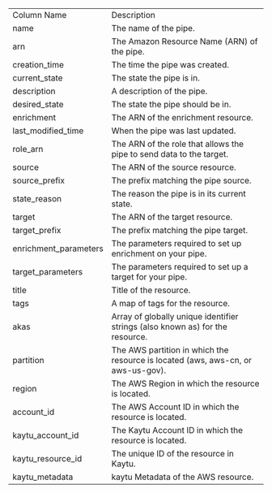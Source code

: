 <table>
	<tr><td>Column Name</td><td>Description</td></tr>
	<tr><td>name</td><td>The name of the pipe.</td></tr>
	<tr><td>arn</td><td>The Amazon Resource Name (ARN) of the pipe.</td></tr>
	<tr><td>creation_time</td><td>The time the pipe was created.</td></tr>
	<tr><td>current_state</td><td>The state the pipe is in.</td></tr>
	<tr><td>description</td><td>A description of the pipe.</td></tr>
	<tr><td>desired_state</td><td>The state the pipe should be in.</td></tr>
	<tr><td>enrichment</td><td>The ARN of the enrichment resource.</td></tr>
	<tr><td>last_modified_time</td><td>When the pipe was last updated.</td></tr>
	<tr><td>role_arn</td><td>The ARN of the role that allows the pipe to send data to the target.</td></tr>
	<tr><td>source</td><td>The ARN of the source resource.</td></tr>
	<tr><td>source_prefix</td><td>The prefix matching the pipe source.</td></tr>
	<tr><td>state_reason</td><td>The reason the pipe is in its current state.</td></tr>
	<tr><td>target</td><td>The ARN of the target resource.</td></tr>
	<tr><td>target_prefix</td><td>The prefix matching the pipe target.</td></tr>
	<tr><td>enrichment_parameters</td><td>The parameters required to set up enrichment on your pipe.</td></tr>
	<tr><td>target_parameters</td><td>The parameters required to set up a target for your pipe.</td></tr>
	<tr><td>title</td><td>Title of the resource.</td></tr>
	<tr><td>tags</td><td>A map of tags for the resource.</td></tr>
	<tr><td>akas</td><td>Array of globally unique identifier strings (also known as) for the resource.</td></tr>
	<tr><td>partition</td><td>The AWS partition in which the resource is located (aws, aws-cn, or aws-us-gov).</td></tr>
	<tr><td>region</td><td>The AWS Region in which the resource is located.</td></tr>
	<tr><td>account_id</td><td>The AWS Account ID in which the resource is located.</td></tr>
	<tr><td>kaytu_account_id</td><td>The Kaytu Account ID in which the resource is located.</td></tr>
	<tr><td>kaytu_resource_id</td><td>The unique ID of the resource in Kaytu.</td></tr>
	<tr><td>kaytu_metadata</td><td>kaytu Metadata of the AWS resource.</td></tr>
</table>